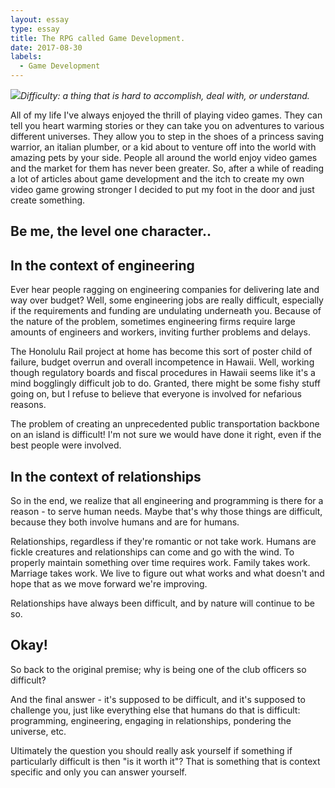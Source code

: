 ```yaml
---
layout: essay
type: essay
title: The RPG called Game Development.
date: 2017-08-30
labels:
  - Game Development
---
```


<img class="ui tiny right spaced image" src="../images/degree_difficulty.jpg">*Difficulty: a thing that is hard to accomplish, deal with, or understand.*

  All of my life I've always enjoyed the thrill of playing video games. They can tell you heart warming stories or they can take you on adventures to various different universes. They allow you to step in the shoes of a princess saving warrior, an italian plumber, or a kid about to venture off into the world with amazing pets by your side. People all around the world enjoy video games and the market for them has never been greater. So, after a while of reading a lot of articles about game development and the itch to create my own video game growing stronger I decided to put my foot in the door and just create something.

## Be me, the level one character..



## In the context of engineering

Ever hear people ragging on engineering companies for delivering late and way over budget? Well, some engineering jobs are really difficult, especially if the requirements and funding are undulating underneath you. Because of the nature of the problem, sometimes engineering firms require large amounts of engineers and workers, inviting further problems and delays.

The Honolulu Rail project at home has become this sort of poster child of failure, budget overrun and overall incompetence in Hawaii. Well, working though regulatory boards and fiscal procedures in Hawaii seems like it's a mind bogglingly difficult job to do. Granted, there might be some fishy stuff going on, but I refuse to believe that everyone is involved for nefarious reasons.

The problem of creating an unprecedented public transportation backbone on an island is difficult! I'm not sure we would have done it right, even if the best people were involved.

## In the context of relationships

So in the end, we realize that all engineering and programming is there for a reason - to serve human needs. Maybe that's why those things are difficult, because they both involve humans and are for humans.

Relationships, regardless if they're romantic or not take work. Humans are fickle creatures and relationships can come and go with the wind. To properly maintain something over time requires work. Family takes work. Marriage takes work. We live to figure out what works and what doesn't and hope that as we move forward we're improving.

Relationships have always been difficult, and by nature will continue to be so.

## Okay!

So back to the original premise; why is being one of the club officers so difficult?

And the final answer - it's supposed to be difficult, and it's supposed to challenge you, just like everything else that humans do that is difficult: programming, engineering, engaging in relationships, pondering the universe, etc.

Ultimately the question you should really ask yourself if something if particularly difficult is then "is it worth it"? That is something that is context specific and only you can answer yourself.
